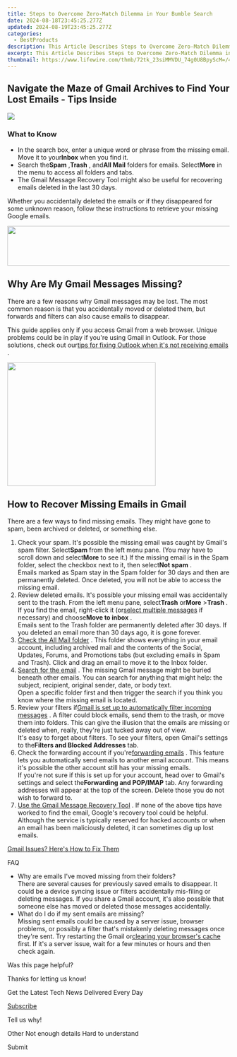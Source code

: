```yaml
---
title: Steps to Overcome Zero-Match Dilemma in Your Bumble Search
date: 2024-08-18T23:45:25.277Z
updated: 2024-08-19T23:45:25.277Z
categories:
  - BestProducts
description: This Article Describes Steps to Overcome Zero-Match Dilemma in Your Bumble Search
excerpt: This Article Describes Steps to Overcome Zero-Match Dilemma in Your Bumble Search
thumbnail: https://www.lifewire.com/thmb/72tk_23siMMVDU_74g0U8BpyScM=/400x300/filters:no_upscale():max_bytes(150000):strip_icc():format(webp)/FKT0RM1QHWManholdingiPhoneincar-70a24007f8334257888bbd13c76fdcbc.jpg
---
```


## Navigate the Maze of Gmail Archives to Find Your Lost Emails - Tips Inside
<!-- affiliate ads begin -->
<a href="https://store.revouninstaller.com/order/checkout.php?PRODS=28010250&QTY=1&AFFILIATE=108875&CART=1"><img src="https://secure.avangate.com/images/merchant/4282ec8de8c9be897e7aff4aa231b1a4/336__280a.jpg" border="0"></a>
<!-- affiliate ads end -->
### What to Know

* In the search box, enter a unique word or phrase from the missing email. Move it to your**Inbox** when you find it.
* Search the**Spam** ,**Trash** , and**All Mail** folders for emails. Select**More** in the menu to access all folders and tabs.
* The Gmail Message Recovery Tool might also be useful for recovering emails deleted in the last 30 days.

 Whether you accidentally deleted the emails or if they disappeared for some unknown reason, follow these instructions to retrieve your missing Google emails.

<!-- affiliate ads begin -->
<a href="https://zonlipartnershipprogram.pxf.io/c/5597632/1596691/17882" target="_top" id="1596691"><img src="//a.impactradius-go.com/display-ad/17882-1596691" border="0" alt="" width="728" height="90"/></a><img height="0" width="0" src="https://imp.pxf.io/i/5597632/1596691/17882" style="position:absolute;visibility:hidden;" border="0" />
<!-- affiliate ads end -->
## Why Are My Gmail Messages Missing?

 There are a few reasons why Gmail messages may be lost. The most common reason is that you accidentally moved or deleted them, but forwards and filters can also cause emails to disappear.

 This guide applies only if you access Gmail from a web browser. Unique problems could be in play if you're using Gmail in Outlook. For those solutions, check out our[tips for fixing Outlook when it's not receiving emails](https://www.lifewire.com/fix-outlook-not-receiving-email-4177911) .

<!-- affiliate ads begin -->
<a href="https://aligracehair.sjv.io/c/5597632/2087264/19272" target="_top" id="2087264"><img src="//a.impactradius-go.com/display-ad/19272-2087264" border="0" alt="" width="336" height="280"/></a><img height="0" width="0" src="https://imp.pxf.io/i/5597632/2087264/19272" style="position:absolute;visibility:hidden;" border="0" />
<!-- affiliate ads end -->
## How to Recover Missing Emails in Gmail

 There are a few ways to find missing emails. They might have gone to spam, been archived or deleted, or something else.

1. Check your spam. It's possible the missing email was caught by Gmail's spam filter. Select**Spam** from the left menu pane. (You may have to scroll down and select**More** to see it.) If the missing email is in the Spam folder, select the checkbox next to it, then select**Not spam** .  
 Emails marked as Spam stay in the Spam folder for 30 days and then are permanently deleted. Once deleted, you will not be able to access the missing email.
2. Review deleted emails. It's possible your missing email was accidentally sent to the trash. From the left menu pane, select**Trash** or**More** \>**Trash** . If you find the email, right-click it (or[select multiple messages](https://www.lifewire.com/how-to-select-multiple-messages-quickly-in-gmail-1172037) if necessary) and choose**Move to inbox** .  
 Emails sent to the Trash folder are permanently deleted after 30 days. If you deleted an email more than 30 days ago, it is gone forever.
3. [Check the All Mail folder](https://www.lifewire.com/how-to-retrieve-archived-emails-in-gmail-4165955) . This folder shows everything in your email account, including archived mail and the contents of the Social, Updates, Forums, and Promotions tabs (but excluding emails in Spam and Trash). Click and drag an email to move it to the Inbox folder.
4. [Search for the email](https://www.lifewire.com/how-to-search-mail-in-gmail-1172081) . The missing Gmail message might be buried beneath other emails. You can search for anything that might help: the subject, recipient, original sender, date, or body text.  
 Open a specific folder first and then trigger the search if you think you know where the missing email is located.
5. Review your filters if[Gmail is set up to automatically filter incoming messages](https://www.lifewire.com/auto-filter-gmail-messages-1616958) . A filter could block emails, send them to the trash, or move them into folders. This can give the illusion that the emails are missing or deleted when, really, they're just tucked away out of view.  
 It's easy to forget about filters. To see your filters, open Gmail's settings to the**Filters and Blocked Addresses** tab.
6. Check the forwarding account if you're[forwarding emails](https://www.lifewire.com/how-to-forward-gmail-email-using-filters-1171934) . This feature lets you automatically send emails to another email account. This means it's possible the other account still has your missing emails.  
 If you're not sure if this is set up for your account, head over to Gmail's settings and select the**Forwarding and POP/IMAP** tab. Any forwarding addresses will appear at the top of the screen. Delete those you do not wish to forward to.
7. [Use the Gmail Message Recovery Tool](https://support.google.com/mail/workflow/9317561) . If none of the above tips have worked to find the email, Google's recovery tool could be helpful. Although the service is typically reserved for hacked accounts or when an email has been maliciously deleted, it can sometimes dig up lost emails.

[Gmail Issues? Here's How to Fix Them](https://www.lifewire.com/fix-gmail-issues-4570926)

 FAQ

* Why are emails I've moved missing from their folders?  
 There are several causes for previously saved emails to disappear. It could be a device syncing issue or filters accidentally mis-filing or deleting messages. If you share a Gmail account, it's also possible that someone else has moved or deleted those messages accidentally.
* What do I do if my sent emails are missing?  
 Missing sent emails could be caused by a server issue, browser problems, or possibly a filter that's mistakenly deleting messages once they're sent. Try restarting the Gmail or[clearing your browser's cache](https://www.lifewire.com/how-to-clear-cache-2617980) first. If it's a server issue, wait for a few minutes or hours and then check again.

Was this page helpful?

Thanks for letting us know!

 Get the Latest Tech News Delivered Every Day

[Subscribe](https://www.lifewire.com/#)

Tell us why!

 Other  Not enough details  Hard to understand

 Submit

<ins class="adsbygoogle"
     style="display:block"
     data-ad-format="autorelaxed"
     data-ad-client="ca-pub-7571918770474297"
     data-ad-slot="1223367746"></ins>



<ins class="adsbygoogle"
     style="display:block"
     data-ad-client="ca-pub-7571918770474297"
     data-ad-slot="8358498916"
     data-ad-format="auto"
     data-full-width-responsive="true"></ins>


